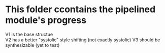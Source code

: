 # This folder ccontains the pipelined module's progress
V1 is the base structue  
V2 has a better "systolic" style shifting (not exactly systolic) 
V3 should be synthesizable (yet to test)  
